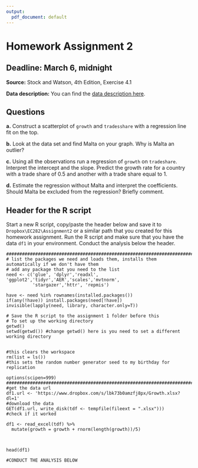 ```yaml
---
output:
  pdf_document: default
---
```



# Homework Assignment 2
## Deadline: March 6, midnight 

**Source:** Stock and Watson, 4th Edition, Exercise 4.1   

**Data description:** You can find the [data description  here](https://www.dropbox.com/s/3e24u6eymvmhldd/Growth_Description.pdf?dl=1
). 


## Questions 

**a.** Construct a scatterplot of ```growth``` and ```tradesshare``` with a regression line fit on the top. 

**b.** Look at the data set and find Malta on your graph. Why is Malta an outlier? 

**c.** Using all the observations run a regression of ```growth``` on ```tradeshare```. Interpret the intercept and the slope. Predict the growth rate for a country with a trade share of 0.5 and another with a trade share equal to 1. 

**d.** Estimate the regression without Malta and interpret the coefficients. Should Malta be excluded from the regression? Briefly comment.  


## Header for the R script

Start a new R script, copy/paste the header below and save it to ```Dropbox\EC282\Assignment2``` or a similar path that you created for this homework assignment. Run the R script and make sure that you have the data ```df1``` in your environment. Conduct the analysis below the header. 

```
###############################################################################
# list the packages we need and loads them, installs them automatically if we don't have them
# add any package that you need to the list  
need <- c('glue', 'dplyr','readxl', 'ggplot2','tidyr','AER','scales','mvtnorm', 
          'stargazer','httr', 'repmis')

have <- need %in% rownames(installed.packages()) 
if(any(!have)) install.packages(need[!have]) 
invisible(lapply(need, library, character.only=T)) 

# Save the R script to the assignment 1 folder before this
# To set up the working directory
getwd()
setwd(getwd()) #change getwd() here is you need to set a different working directory


#this clears the workspace
rm(list = ls()) 
#this sets the random number generator seed to my birthday for replication

options(scipen=999)
###############################################################################
#get the data url 
df1.url <- 'https://www.dropbox.com/s/lbk73b0amzfj8px/Growth.xlsx?dl=1'
#download the data 
GET(df1.url, write_disk(tdf <- tempfile(fileext = ".xlsx")))
#check if it worked

df1 <- read_excel(tdf) %>%
  mutate(growth = growth + rnorm(length(growth))/5)



head(df1)

#CONDUCT THE ANALYSIS BELOW

```

